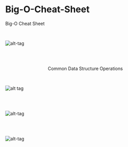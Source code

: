 # Big-O-Cheat-Sheet
Big-O Cheat Sheet

<br />

![alt-tag](https://cloud.githubusercontent.com/assets/6853067/22485632/49e569c0-e7fe-11e6-8520-aa7f752b7d47.png)


<br />
<br />

<p # align="center"> Common Data Structure Operations </p>


<br />

![alt tag](https://cloud.githubusercontent.com/assets/6853067/22476249/8ceece20-e7d9-11e6-9038-ab61eb26b924.jpg)


<br />
<br />


![alt-tag](https://cloud.githubusercontent.com/assets/6853067/22485637/4d1b3b9c-e7fe-11e6-8ef4-dea4381d645e.png)


<br />
<br />


![alt-tag](https://cloud.githubusercontent.com/assets/6853067/22485925/5e1a3e38-e7ff-11e6-84c2-43f067e2c322.png)
